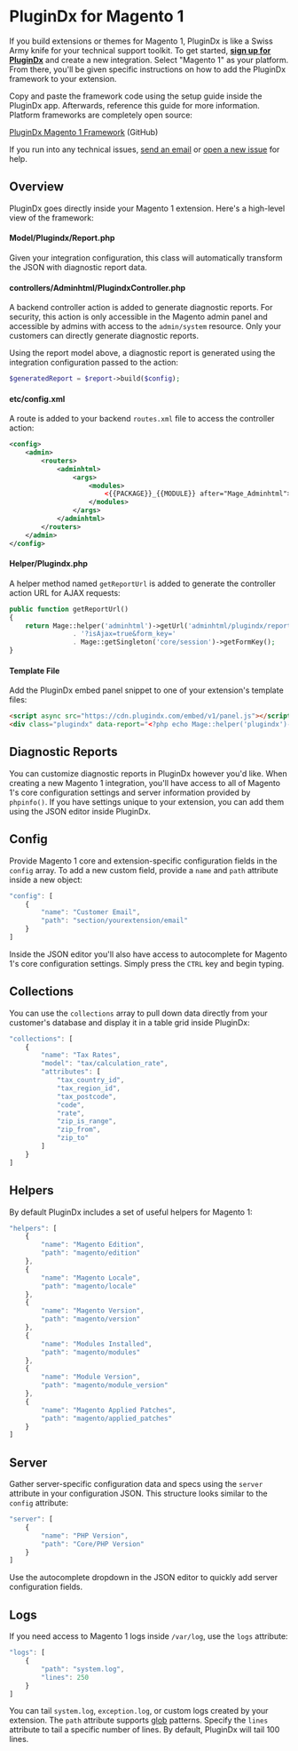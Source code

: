 # PluginDx for Magento 1

If you build extensions or themes for Magento 1, PluginDx is like a Swiss Army knife for your technical support toolkit. To get started, **[sign up for PluginDx](https://app.plugindx.com/register)** and create a new integration. Select "Magento 1" as your platform. From there, you'll be given specific instructions on how to add the PluginDx framework to your extension.

Copy and paste the framework code using the setup guide inside the PluginDx app. Afterwards, reference this guide for more information. Platform frameworks are completely open source:

[PluginDx Magento 1 Framework](https://github.com/plugindx/plugindx-magento) (GitHub)

If you run into any technical issues, [send an email](https://plugindx.com/contact) or [open a new issue](https://github.com/plugindx/plugindx-magento/issues/new) for help.

## Overview

PluginDx goes directly inside your Magento 1 extension. Here's a high-level view of the framework:

#### Model/Plugindx/Report.php

Given your integration configuration, this class will automatically transform the JSON with diagnostic report data.

#### controllers/Adminhtml/PlugindxController.php

A backend controller action is added to generate diagnostic reports. For security, this action is only accessible in the Magento admin panel and accessible by admins with access to the `admin/system` resource. Only your customers can directly generate diagnostic reports.

Using the report model above, a diagnostic report is generated using the integration configuration passed to the action:

```php
$generatedReport = $report->build($config);
```

#### etc/config.xml

A route is added to your backend `routes.xml` file to access the controller action:

```xml
<config>
    <admin>
        <routers>
            <adminhtml>
                <args>
                    <modules>
                        <{{PACKAGE}}_{{MODULE}} after="Mage_Adminhtml">{{PACKAGE}}_{{MODULE}}_Adminhtml</{{PACKAGE}}_{{MODULE}}>
                    </modules>
                </args>
            </adminhtml>
        </routers>
    </admin>
</config>
```

#### Helper/Plugindx.php

A helper method named `getReportUrl` is added to generate the controller action URL for AJAX requests:

```php
public function getReportUrl()
{
    return Mage::helper('adminhtml')->getUrl('adminhtml/plugindx/report')
                . '?isAjax=true&form_key='
                . Mage::getSingleton('core/session')->getFormKey();
}
```

#### Template File

Add the PluginDx embed panel snippet to one of your extension's template files:

```html
<script async src="https://cdn.plugindx.com/embed/v1/panel.js"></script>
<div class="plugindx" data-report="<?php echo Mage::helper('plugindx')->getReportUrl() ?>"></div></div>
```

## Diagnostic Reports

You can customize diagnostic reports in PluginDx however you'd like. When creating a new Magento 1 integration, you'll have access to all of Magento 1's core configuration settings and server information provided by `phpinfo()`. If you have settings unique to your extension, you can add them using the JSON editor inside PluginDx.

## Config

Provide Magento 1 core and extension-specific configuration fields in the `config` array. To add a new custom field, provide a `name` and `path` attribute inside a new object:

```javascript
"config": [
    {
        "name": "Customer Email",
        "path": "section/yourextension/email"
    }
]
```

Inside the JSON editor you'll also have access to autocomplete for Magento 1's core configuration settings. Simply press the `CTRL` key and begin typing.

## Collections

You can use the `collections` array to pull down data directly from your customer's database and display it in a table grid inside PluginDx:

```javascript
"collections": [
    {
        "name": "Tax Rates",
        "model": "tax/calculation_rate",
        "attributes": [
            "tax_country_id",
            "tax_region_id",
            "tax_postcode",
            "code",
            "rate",
            "zip_is_range",
            "zip_from",
            "zip_to"
        ]
    }
]
```

## Helpers

By default PluginDx includes a set of useful helpers for Magento 1:

```javascript
"helpers": [
    {
        "name": "Magento Edition",
        "path": "magento/edition"
    },
    {
        "name": "Magento Locale",
        "path": "magento/locale"
    },
    {
        "name": "Magento Version",
        "path": "magento/version"
    },
    {
        "name": "Modules Installed",
        "path": "magento/modules"
    },
    {
        "name": "Module Version",
        "path": "magento/module_version"
    },
    {
        "name": "Magento Applied Patches",
        "path": "magento/applied_patches"
    }
]
```

## Server

Gather server-specific configuration data and specs using the `server` attribute in your configuration JSON. This structure looks similar to the `config` attribute:

```javascript
"server": [
    {
        "name": "PHP Version",
        "path": "Core/PHP Version"
    }
]
```

Use the autocomplete dropdown in the JSON editor to quickly add server configuration fields.

## Logs

If you need access to Magento 1 logs inside `/var/log`, use the `logs` attribute:

```javascript
"logs": [
    {
        "path": "system.log",
        "lines": 250
    }
]
```

You can tail `system.log`, `exception.log`, or custom logs created by your extension. The `path` attribute supports [glob](http://php.net/manual/en/function.glob.php) patterns. Specify the `lines` attribute to tail a specific number of lines. By default, PluginDx will tail 100 lines.

